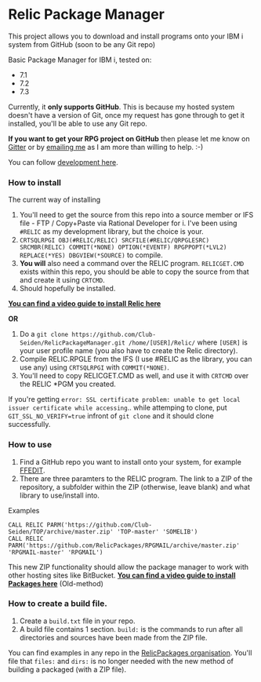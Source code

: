 # Relic Package Manager
This project allows you to download and install programs onto your IBM i system from GitHub (soon to be any Git repo)

Basic Package Manager for IBM i, tested on:

+ 7.1
+ 7.2
+ 7.3

Currently, it **only supports GitHub**. This is because my hosted system doesn't have a version of Git, once my request has gone through to get it installed, you'll be able to use any Git repo.

**If you want to get your RPG project on GitHub** then please let me know on [Gitter](https://gitter.im/WorksOfBarry) or by [emailing me](mailto:mrliamallan@live.co.uk) as I am more than willing to help. :-)

You can follow [development here](https://trello.com/b/BEOD7bA7/relic-package-manager).

### How to install

The current way of installing

1. You'll need to get the source from this repo into a source member or IFS file - FTP / Copy+Paste via Rational Developer for i. I've been using `#RELIC` as my development library, but the choice is your.
2. `CRTSQLRPGI OBJ(#RELIC/RELIC) SRCFILE(#RELIC/QRPGLESRC) SRCMBR(RELIC) COMMIT(*NONE) OPTION(*EVENTF) RPGPPOPT(*LVL2) REPLACE(*YES) DBGVIEW(*SOURCE)` to compile.
3. **You will** also need a command over the RELIC program. `RELICGET.CMD` exists within this repo, you should be able to copy the source from that and create it using `CRTCMD`.
3. Should hopefully be installed. 

**[You can find a video guide to install Relic here](https://www.youtube.com/watch?v=1mK3JG4690Q&feature=youtu.be)**

**OR**

1. Do a `git clone https://github.com/Club-Seiden/RelicPackageManager.git /home/[USER]/Relic/` where `[USER]` is your user profile name (you also have to create the Relic directory). 
2. Compile RELIC.RPGLE from the IFS (I use #RELIC as the library, you can use any) using `CRTSQLRPGI` with `COMMIT(*NONE)`.
3. You'll need to copy RELICGET.CMD as well, and use it with `CRTCMD` over the RELIC *PGM you created.

If you're getting `error: SSL certificate problem: unable to get local issuer certificate while accessing`.. while attemping to clone, put `GIT_SSL_NO_VERIFY=true` infront of `git clone` and it should clone successfully.

### How to use

1. Find a GitHub repo you want to install onto your system, for example [FFEDIT](https://github.com/RelicPackages/FFEDIT).
2. There are three paramters to the RELIC program. The link to a ZIP of the repository, a subfolder within the ZIP (otherwise, leave blank) and what library to use/install into. 

Examples
```
CALL RELIC PARM('https://github.com/Club-Seiden/TOP/archive/master.zip' 'TOP-master' 'SOMELIB')
CALL RELIC PARM('https://github.com/RelicPackages/RPGMAIL/archive/master.zip' 'RPGMAIL-master' 'RPGMAIL')
```

This new ZIP functionality should allow the package manager to work with other hosting sites like BitBucket. **[You can find a video guide to install Packages here](https://www.youtube.com/watch?v=uQFq-hbO-Y0&feature=youtu.be)** (Old-method)

### How to create a build file.

1. Create a `build.txt` file in your repo.
2. A build file contains 1 section. `build:` is the commands to run after all directories and sources have been made from the ZIP file.

You can find examples in any repo in the [RelicPackages organisation](https://github.com/RelicPackages). You'll file that `files:` and `dirs:` is no longer needed with the new method of building a packaged (with a ZIP file).